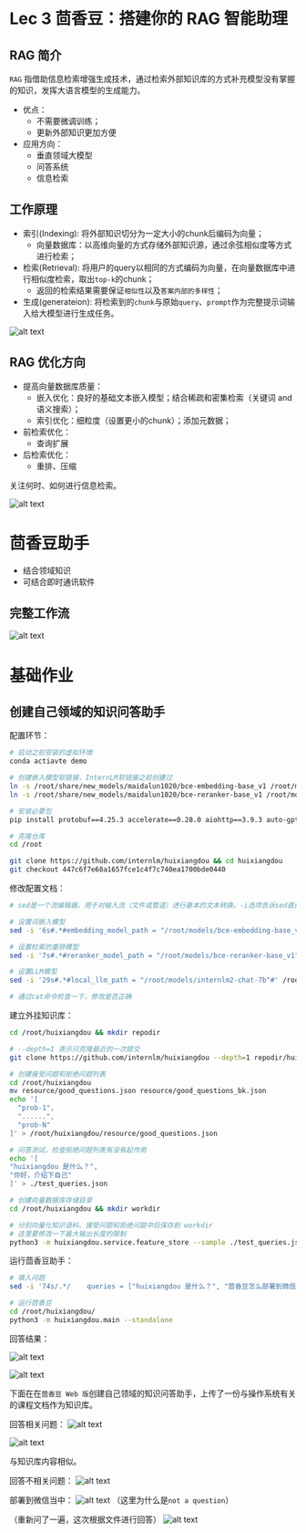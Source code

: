# Lec 3 茴香豆：搭建你的 RAG 智能助理

## RAG 简介

`RAG` 指借助信息检索增强生成技术，通过检索外部知识库的方式补充模型没有掌握的知识，发挥大语言模型的生成能力。
+ 优点：
  + 不需要微调训练；
  + 更新外部知识更加方便
+ 应用方向：
  + 垂直领域大模型
  + 问答系统
  + 信息检索

## 工作原理
+ 索引(Indexing): 将外部知识切分为一定大小的chunk后编码为向量；
  + 向量数据库：以高维向量的方式存储外部知识源，通过余弦相似度等方式进行检索；
+ 检索(Retrieval): 将用户的query以相同的方式编码为向量，在向量数据库中进行相似度检索，取出`top-k`的chunk；
  + 返回的检索结果需要保证`相似性`以及`答案内部的多样性`；
+ 生成(generateion): 将检索到的`chunk`与原始`query`、`prompt`作为完整提示词输入给大模型进行生成任务。

![alt text](pic/3-1.png)

## RAG 优化方向

+ 提高向量数据库质量：
  + 嵌入优化：良好的基础文本嵌入模型；结合稀疏和密集检索（关键词 and 语义搜索）；
  + 索引优化：细粒度（设置更小的chunk）；添加元数据；
+ 前检索优化：
  + 查询扩展
+ 后检索优化：
  + 重排、压缩

关注何时、如何进行信息检索。

![alt text](pic/3-2.png)

# 茴香豆助手

+ 结合领域知识
+ 可结合即时通讯软件

## 完整工作流

![alt text](pic/3-3.png)

# 基础作业

## 创建自己领域的知识问答助手

配置环节：
```bash
# 启动之前安装的虚拟环境
conda actiavte demo

# 创建嵌入模型软链接，InternLM软链接之前创建过
ln -s /root/share/new_models/maidalun1020/bce-embedding-base_v1 /root/models/bce-embedding-base_v1
ln -s /root/share/new_models/maidalun1020/bce-reranker-base_v1 /root/models/bce-reranker-base_v1

# 安装必要包
pip install protobuf==4.25.3 accelerate==0.28.0 aiohttp==3.9.3 auto-gptq==0.7.1 bcembedding==0.1.3 beautifulsoup4==4.8.2 einops==0.7.0 faiss-gpu==1.7.2 langchain==0.1.14 loguru==0.7.2 lxml_html_clean==0.1.0 openai==1.16.1 openpyxl==3.1.2 pandas==2.2.1 pydantic==2.6.4 pymupdf==1.24.1 python-docx==1.1.0 pytoml==0.1.21 readability-lxml==0.8.1 redis==5.0.3 requests==2.31.0 scikit-learn==1.4.1.post1 sentence_transformers==2.2.2 textract==1.6.5 tiktoken==0.6.0 transformers==4.39.3 transformers_stream_generator==0.0.5 unstructured==0.11.2

# 克隆仓库
cd /root

git clone https://github.com/internlm/huixiangdou && cd huixiangdou
git checkout 447c6f7e68a1657fce1c4f7c740ea1700bde0440

```

修改配置文档：
```bash
# sed是一个流编辑器，用于对输入流（文件或管道）进行基本的文本转换。-i选项告诉sed直接修改文件，而不是输出到标准输出。

# 设置词嵌入模型
sed -i '6s#.*#embedding_model_path = "/root/models/bce-embedding-base_v1"#' /root/huixiangdou/config.ini

# 设置检索的重排模型
sed -i '7s#.*#reranker_model_path = "/root/models/bce-reranker-base_v1"#' /root/huixiangdou/config.ini

# 设置LLM模型
sed -i '29s#.*#local_llm_path = "/root/models/internlm2-chat-7b"#' /root/huixiangdou/config.ini

# 通过cat命令检查一下，修改是否正确
```

建立外挂知识库：
```bash
cd /root/huixiangdou && mkdir repodir

# --depth=1 表示只克隆最近的一次提交
git clone https://github.com/internlm/huixiangdou --depth=1 repodir/huixiangdou

# 创建接受问题和拒绝问题列表
cd /root/huixiangdou
mv resource/good_questions.json resource/good_questions_bk.json
echo '[
  "prob-1",
  "......",
  "prob-N"
]' > /root/huixiangdou/resource/good_questions.json

# 问答测试，检查拒绝问题列表有没有起作用
echo '[
"huixiangdou 是什么？",
"你好，介绍下自己"
]' > ./test_queries.json

# 创建向量数据库存储目录
cd /root/huixiangdou && mkdir workdir 

# 分别向量化知识语料、接受问题和拒绝问题中后保存到 workdir
# 这里要修改一下最大输出长度的限制
python3 -m huixiangdou.service.feature_store --sample ./test_queries.json
```

运行茴香豆助手：
```bash
# 填入问题
sed -i '74s/.*/    queries = ["huixiangdou 是什么？", "茴香豆怎么部署到微信群", "今天天气怎么样？"]/' /root/huixiangdou/huixiangdou/main.py

# 运行茴香豆
cd /root/huixiangdou/
python3 -m huixiangdou.main --standalone
```

回答结果：

![alt text](pic/3-9.png)

![alt text](pic/3-10.png)

下面在在`茴香豆 Web 版`创建自己领域的知识问答助手，上传了一份与操作系统有关的课程文档作为知识库。

回答相关问题：
![alt text](pic/3-4.png)

![alt text](pic/3-5.png)

与知识库内容相似。

回答不相关问题：
![alt text](pic/3-6.png)

部署到微信当中：
![alt text](pic/3-7.png)
（这里为什么是`not a question`）

（重新问了一遍，这次根据文件进行回答）
![alt text](pic/3-8.jpg)
